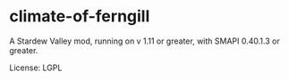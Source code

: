 # climate-of-ferngill

A Stardew Valley mod, running on v 1.11 or greater, with SMAPI 0.40.1.3 or greater.

License: LGPL

